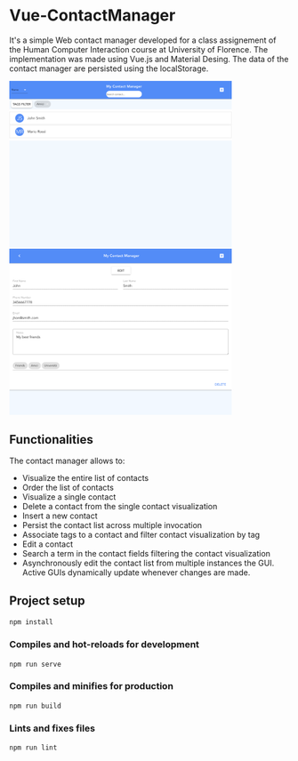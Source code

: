 # Vue-ContactManager
It's a simple Web contact manager developed for a class assignement of the Human Computer Interaction course at University of Florence. The implementation was made using Vue.js and Material Desing. The data of the contact manager are persisted using the localStorage.

<img src="img/Home-View.png" width="400">  <img src="img/SingleContactView.png" width="400">


## Functionalities
The contact manager allows to:
* Visualize the entire list of contacts
* Order the list of contacts
* Visualize a single contact
* Delete a contact from the single contact visualization
* Insert a new contact
* Persist the contact list across multiple invocation
* Associate tags to a contact and filter contact visualization by tag
* Edit a contact
* Search a term in the contact fields filtering the contact visualization
* Asynchronously edit the contact list from multiple instances the GUI. Active GUIs dynamically update whenever changes are made.


## Project setup
```
npm install
```

### Compiles and hot-reloads for development
```
npm run serve
```

### Compiles and minifies for production
```
npm run build
```

### Lints and fixes files
```
npm run lint
```
